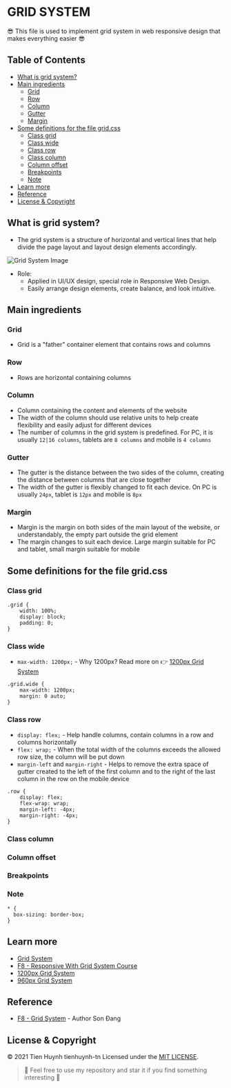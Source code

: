 # GRID SYSTEM

:sunglasses: This file is used to implement grid system in web responsive design that makes everything easier :sunglasses:

## Table of Contents
- [What is grid system?](#what-is-grid-system)
- [Main ingredients](#main-ingredients)
  - [Grid](#grid)  
  - [Row](#row)  
  - [Column](#column)  
  - [Gutter](#gutter)  
  - [Margin](#margin)  
- [Some definitions for the file grid.css](#some-defenitions-for-the-file-gridcss)
  - [Class grid](#class-grid)
  - [Class wide](#class-wide)
  - [Class row](#class-row)
  - [Class column](#class-column)
  - [Column offset](#column-offset)
  - [Breakpoints](#breakpoints)
  - [Note](#note)
- [Learn more](#learn-more)
- [Reference](#reference)
- [License & Copyright](#license--copyright)

## What is grid system?

- The grid system is a structure of horizontal and vertical lines that help divide the page layout and layout design elements accordingly.

![Grid System Image](https://uyen.vn/wp-content/uploads/2011/11/image0041.jpg)

- Role:
  - Applied in UI/UX design, special role in Responsive Web Design.
  - Easily arrange design elements, create balance, and look intuitive.

## Main ingredients
### Grid
- Grid is a "father" container element that contains rows and columns
### Row
- Rows are horizontal containing columns
### Column
- Column containing the content and elements of the website
- The width of the column should use relative units to help create flexibility and easily adjust for different devices
- The number of columns in the grid system is predefined. For PC, it is usually `12|16 columns`, tablets are `8 columns` and mobile is `4 columns`
### Gutter
- The gutter is the distance between the two sides of the column, creating the distance between columns that are close together
- The width of the gutter is flexibly changed to fit each device. On PC is usually `24px`, tablet is `12px` and mobile is `8px`
### Margin
- Margin is the margin on both sides of the main layout of the website, or understandably, the empty part outside the grid element
- The margin changes to suit each device. Large margin suitable for PC and tablet, small margin suitable for mobile

## Some definitions for the file grid.css
### Class grid
```
.grid {
    width: 100%;
    display: block;
    padding: 0;
}
```
### Class wide
- `max-width: 1200px;` - Why 1200px? Read more on :point_right: [1200px Grid System](https://1200px.com/)
```
.grid.wide {
    max-width: 1200px;
    margin: 0 auto;
}
```
### Class row
- `display: flex;` - Help handle columns, contain columns in a row and columns horizontally
- `flex: wrap;` - When the total width of the columns exceeds the allowed row size, the column will be put down
- `margin-left` and `margin-right` - Helps to remove the extra space of gutter created to the left of the first column and to the right of the last column in the row on the mobile device
```
.row {
    display: flex;
    flex-wrap: wrap;
    margin-left: -4px; 
    margin-right: -4px;
}
```
### Class column

### Column offset

### Breakpoints

### Note
```
* {
  box-sizing: border-box;
}
```

## Learn more
- [Grid System](https://getbootstrap.com/docs/4.3/layout/grid/)
- [F8 - Responsive With Grid System Course](https://fullstack.edu.vn/courses/responsive-web-design)
- [1200px Grid System](https://1200px.com/)
- [960px Grid System](https://960.gs/)

## Reference
- [F8 - Grid System](https://codepen.io/ng-ngc-sn-the-bashful/pen/dyovNrP) - Author Son Đang

## License & Copyright
&copy; 2021 Tien Huynh tienhuynh-tn Licensed under the [MIT LICENSE](https://github.com/tienhuynh-tn/grid-system/blob/master/LICENSE).

> :love_you_gesture: Feel free to use my repository and star it if you find something interesting :love_you_gesture:



